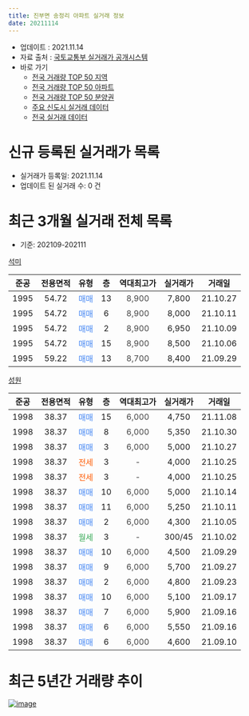 ```yaml
---
title: 진부면 송정리 아파트 실거래 정보
date: 20211114
---
```


* 업데이트 : 2021.11.14
* 자료 출처 : [국토교통부 실거래가 공개시스템](http://rt.molit.go.kr)
* 바로 가기
    * [전국 거래량 TOP 50 지역](https://apt-info.github.io/apt-trade-info/tr)
    * [전국 거래량 TOP 50 아파트](https://apt-info.github.io/apt-trade-info/ta)
    * [전국 거래량 TOP 50 분양권](https://apt-info.github.io/apt-trade-info/tb)
    * [주요 신도시 실거래 데이터](https://apt-info.github.io/apt-trade-info/newtown)
    * [전국 실거래 데이터](https://apt-info.github.io/apt-trade-info/all)



<script async src="https://pagead2.googlesyndication.com/pagead/js/adsbygoogle.js"></script>
<!-- 기본광고 -->
<ins class="adsbygoogle"
     style="display:block"
     data-ad-client="ca-pub-1142216861245946"
     data-ad-slot="4805727019"
     data-ad-format="auto"
     data-full-width-responsive="true"></ins>
<script>
     (adsbygoogle = window.adsbygoogle || []).push({});
</script>


# 신규 등록된 실거래가 목록

* 실거래가 등록일: 2021.11.14
* 업데이트 된 실거래 수: 0 건




<script async src="https://pagead2.googlesyndication.com/pagead/js/adsbygoogle.js"></script>
<!-- 기본광고 -->
<ins class="adsbygoogle"
     style="display:block"
     data-ad-client="ca-pub-1142216861245946"
     data-ad-slot="4805727019"
     data-ad-format="auto"
     data-full-width-responsive="true"></ins>
<script>
     (adsbygoogle = window.adsbygoogle || []).push({});
</script>


# 최근 3개월 실거래 전체 목록
* 기준: 202109-202111


[석미](https://search.naver.com/search.naver?query=%EC%84%9D%EB%AF%B8)

|준공|전용면적|유형|층|역대최고가|실거래가|거래일|
|:---:|:---:|:---:|:---:|:---:|:---:|:---:|
|1995|54.72|<span style="color:#4285F3">매매</span>|13|<span style="color:#444444">8,900</span>|7,800|21.10.27|
|1995|54.72|<span style="color:#4285F3">매매</span>|6|<span style="color:#444444">8,900</span>|8,000|21.10.11|
|1995|54.72|<span style="color:#4285F3">매매</span>|2|<span style="color:#444444">8,900</span>|6,950|21.10.09|
|1995|54.72|<span style="color:#4285F3">매매</span>|15|<span style="color:#444444">8,900</span>|8,500|21.10.06|
|1995|59.22|<span style="color:#4285F3">매매</span>|13|<span style="color:#444444">8,700</span>|8,400|21.09.29|

[성원](https://search.naver.com/search.naver?query=%EC%84%B1%EC%9B%90)

|준공|전용면적|유형|층|역대최고가|실거래가|거래일|
|:---:|:---:|:---:|:---:|:---:|:---:|:---:|
|1998|38.37|<span style="color:#4285F3">매매</span>|15|<span style="color:#444444">6,000</span>|4,750|21.11.08|
|1998|38.37|<span style="color:#4285F3">매매</span>|8|<span style="color:#444444">6,000</span>|5,350|21.10.30|
|1998|38.37|<span style="color:#4285F3">매매</span>|3|<span style="color:#444444">6,000</span>|5,000|21.10.27|
|1998|38.37|<span style="color:#FF5A00">전세</span>|3|<span style="color:#444444">-</span>|4,000|21.10.25|
|1998|38.37|<span style="color:#FF5A00">전세</span>|3|<span style="color:#444444">-</span>|4,000|21.10.25|
|1998|38.37|<span style="color:#4285F3">매매</span>|10|<span style="color:#444444">6,000</span>|5,000|21.10.14|
|1998|38.37|<span style="color:#4285F3">매매</span>|11|<span style="color:#444444">6,000</span>|5,250|21.10.11|
|1998|38.37|<span style="color:#4285F3">매매</span>|2|<span style="color:#444444">6,000</span>|4,300|21.10.05|
|1998|38.37|<span style="color:#34A853">월세</span>|3|<span style="color:#444444">-</span>|300/45|21.10.02|
|1998|38.37|<span style="color:#4285F3">매매</span>|10|<span style="color:#444444">6,000</span>|4,500|21.09.29|
|1998|38.37|<span style="color:#4285F3">매매</span>|9|<span style="color:#444444">6,000</span>|5,700|21.09.27|
|1998|38.37|<span style="color:#4285F3">매매</span>|2|<span style="color:#444444">6,000</span>|4,800|21.09.23|
|1998|38.37|<span style="color:#4285F3">매매</span>|10|<span style="color:#444444">6,000</span>|5,100|21.09.17|
|1998|38.37|<span style="color:#4285F3">매매</span>|7|<span style="color:#444444">6,000</span>|5,900|21.09.16|
|1998|38.37|<span style="color:#4285F3">매매</span>|6|<span style="color:#444444">6,000</span>|5,550|21.09.16|
|1998|38.37|<span style="color:#4285F3">매매</span>|6|<span style="color:#444444">6,000</span>|4,600|21.09.10|



<script async src="https://pagead2.googlesyndication.com/pagead/js/adsbygoogle.js"></script>
<!-- 기본광고 -->
<ins class="adsbygoogle"
     style="display:block"
     data-ad-client="ca-pub-1142216861245946"
     data-ad-slot="4805727019"
     data-ad-format="auto"
     data-full-width-responsive="true"></ins>
<script>
     (adsbygoogle = window.adsbygoogle || []).push({});
</script>


# 최근 5년간 거래량 추이


<div style="width:100%;">
    <canvas id="deal_progress" height="200"></canvas>
</div>

<script>
new Chart(document.getElementById("deal_progress"), {
    type: 'line',
    data: {
        labels: ['16.01','16.02','16.03','16.04','16.05','16.06','16.07','16.08','16.09','16.10','16.11','16.12','17.01','17.02','17.03','17.04','17.05','17.06','17.07','17.08','17.09','17.10','17.11','17.12','18.01','18.02','18.03','18.04','18.05','18.06','18.07','18.08','18.09','18.10','18.11','18.12','19.01','19.02','19.03','19.04','19.05','19.06','19.07','19.08','19.09','19.10','19.11','19.12','20.01','20.02','20.03','20.04','20.05','20.06','20.07','20.08','20.09','20.10','20.11','20.12','21.01','21.02','21.03','21.04','21.05','21.06','21.07','21.08','21.09','21.10','21.11'],
        datasets: [{
            label: '매매/분양권',
            data: [8,4,9,5,4,8,4,12,3,10,6,2,1,11,5,6,5,4,7,8,8,7,9,3,4,3,9,8,5,9,8,9,6,9,5,2,2,2,7,2,6,6,4,5,6,11,4,4,1,4,7,2,5,6,9,9,8,7,4,5,4,5,9,7,7,7,4,9,8,9,1],
            borderColor: "rgba(66, 133, 243, 1)",
            backgroundColor: "rgba(66, 133, 243, 0.05)",
            borderWidth: 1,
            pointRadius: 0,
            fill: false,
            lineTension: 0
        },{
            label: '전/월세',
            data: [2,5,5,5,2,2,2,2,2,4,1,5,1,1,6,3,1,3,1,1,2,2,1,2,1,2,6,2,3,1,2,2,0,1,0,2,1,2,2,3,3,1,1,1,3,3,2,0,2,3,4,1,0,1,1,0,3,1,0,2,1,2,0,0,0,1,1,2,0,3,0],
            borderColor: "rgba(255, 90, 0, 1)",
            backgroundColor: "rgba(255, 90, 0, 0.05)",
            borderWidth: 1,
            pointRadius: 0,
            fill: false,
            lineTension: 0
        },{
            label: '합계',
            data: [10,9,14,10,6,10,6,14,5,14,7,7,2,12,11,9,6,7,8,9,10,9,10,5,5,5,15,10,8,10,10,11,6,10,5,4,3,4,9,5,9,7,5,6,9,14,6,4,3,7,11,3,5,7,10,9,11,8,4,7,5,7,9,7,7,8,5,11,8,12,1],
            borderColor: "rgba(0, 0, 0, 1)",
            backgroundColor: "rgba(0, 0, 0, 0.03)",
            borderWidth: 0.1,
            pointRadius: 0,
            fill: true,
            lineTension: 0
        }
        ]
    },
    options: {
        responsive: true,
        title: {
            display: false
        },
        tooltips: {
            mode: 'index',
            intersect: false
        },
        hover: {
            mode: 'nearest',
            intersect: true
        },
        scales: {
            xAxes: [{
                display: true,
                scaleLabel: {
                    display: true,
                    labelString: '년/월'
                }
            }],
            yAxes: [{
                display: true,
                ticks: {
                    suggestedMin: 0,
                },
                scaleLabel: {
                    display: true,
                    labelString: '실거래 수'
                }
            }]
        }
    }
});

</script>


[![image](https://apt-info.github.io/images/2020-01-03-apt-trade-info/1024x500.png)](https://play.google.com/store/apps/details?id=com.aptinfo.apttradeinfo)

